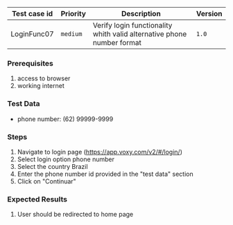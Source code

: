 Test case id | Priority | Description | Version
---|---|---|---
LoginFunc07 | `medium` | Verify login functionality whith valid alternative phone number format| `1.0`

### Prerequisites
1. access to browser
2. working internet

### Test Data
* phone number: (62) 99999-9999

### Steps
1. Navigate to login page (https://app.voxy.com/v2/#/login/)
2. Select login option phone number
3. Select the country Brazil
4. Enter the phone number id provided in the "test data" section
5. Click on "Continuar"

### Expected Results
1. User should be redirected to home page
